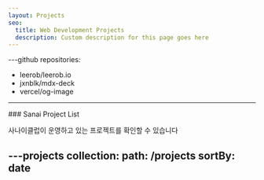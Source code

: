 ```yaml
---
layout: Projects
seo:
  title: Web Development Projects
  description: Custom description for this page goes here
---
```


---github
repositories:
  - leerob/leerob.io
  - jxnblk/mdx-deck
  - vercel/og-image
---

<PageTitle>
  ### Sanai Project List
</PageTitle>

사나이클럽이 운영하고 있는 프로젝트를 확인할 수 있습니다

---projects
collection:
  path: /projects
  sortBy: date
---